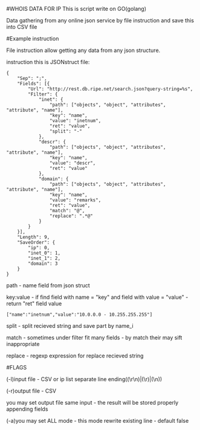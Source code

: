 #WHOIS DATA FOR IP
	This is script write on GO(golang)
	
Data gathering from any online json service by file instruction and save this into CSV file

#Example instruction

File instruction allow getting any data from any json structure.

instruction this is JSONstruct file:

	{
		"Sep": ";",
		"Fields": [{
			"Url": "http://rest.db.ripe.net/search.json?query-string=%s",
			"Filter": {
				"inet": {
					"path": ["objects", "object", "attributes", "attribute", "name"],
					"key": "name",
					"value": "inetnum",
					"ret": "value",
					"split": "-"
				},
				"descr": {
					"path": ["objects", "object", "attributes", "attribute", "name"],
					"key": "name",
					"value": "descr",
					"ret": "value"
				},
				"domain": {
					"path": ["objects", "object", "attributes", "attribute", "name"],
					"key": "name",
					"value": "remarks",
					"ret": "value",
					"match": "@",
					"replace": ".*@"
				}
			}
		}],
		"Length": 9,
		"SaveOrder": {
			"ip": 0,
			"inet_0": 1,
			"inet_1": 2,
			"domain": 3
		}
	}
	
path - name field from json struct

key:value - if find field with name = "key" and field with value = "value" - return "ret" field value

	["name":"inetnum","value":"10.0.0.0 - 10.255.255.255"]
	
split - split recieved string and save part by name_i

match - sometimes under filter fit many fields - by match their may sift inappropriate

replace - regexp expression for replace recieved string

	
#FLAGS

(-l)input file - CSV or ip list separate line ending((\r\n)|(\r)|(\n))

(-r)output file - CSV

you may set output file same input - the result will be stored properly appending fields

(-a)you may set ALL mode - this mode rewrite existing line - default false
